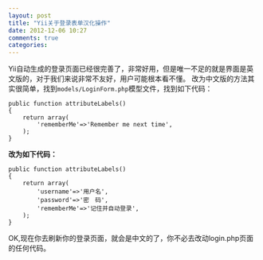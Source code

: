```yaml
---
layout: post
title: "Yii关于登录表单汉化操作"
date: 2012-12-06 10:27
comments: true
categories: 
---
```


Yii自动生成的登录页面已经很完善了，非常好用，但是唯一不足的就是界面是英文版的，对于我们来说非常不友好，用户可能根本看不懂。 改为中文版的方法其实很简单，找到`models/LoginForm.php`模型文件，找到如下代码： 
    
    
    public function attributeLabels()
    {
    	return array(
    		'rememberMe'=>'Remember me next time',
    	);
    }

**改为如下代码：**
    
    
    public function attributeLabels()
    {
    	return array(
    		'username'=>'用户名',
    		'password'=>'密　码',
    		'rememberMe'=>'记住并自动登录',
    	);
    }

OK,现在你去刷新你的登录页面，就会是中文的了，你不必去改动login.php页面的任何代码。